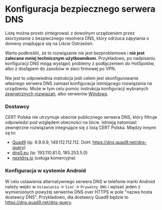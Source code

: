 # Konfiguracja bezpiecznego serwera DNS

Listę można prosto zintegrować z dowolnym urządzeniem przez skorzystanie z bezpiecznego resolvera DNS, który odrzuca zapytania o domeny znajdujące się na Liście Ostrzeżeń.

Warto podkreślić, że to rozwiązanie nie jest bezproblemowe i **nie jest zalecane mniej technicznym użytkownikom**. Przykładowo, po nadpisaniu konfiguracji DNS mogą wystąpić problemy z podłączeniem do HotSpotów, albo z dostępem do zasobów w sieci firmowej po VPN. 

Nie jest to odpowiednia instrukcja jeśli celem jest skonfigurowanie własnego serwera DNS zamiast konfiguracja istniejącego rozwiązania na urządzeniu.
Może w tym celu pomóc instrukcja konfiguracji wybranych [zewnętrznych rozwiązań](../ThirdParty/), albo serwerów [Windows](../WindowsDomain/).

### Dostawcy

CERT Polska nie utrzymuje obecnie publicznego serwera DNS, który filtruje odpowiedzi pod względem obecności na liście. Istnieją natomiast zewnętrzne rozwiązanie integrujące się z listą CERT Polska. Między innymi są to:

* [Quad9](https://quad9.net/) (ip: 9.9.9.9, 149.112.112.112. DoH: https://dns.quad9.net/dns-query)
* [dns0.eu](https://www.dns0.eu/) (ip: 193.110.81.0, 185.253.5.0)
* [nextdns.io](https://nextdns.io/) (usługa komercyjna)

### Konfiguracja w systemie Android

W celu ustawienia alternatywnego serwera DNS w telefonie marki Android należy wejśc w `Ustawienia` -> `Sieć` -> `Prywatny DNS` i wpisać jeden z wymienionych powyżej serwerów DNS over HTTPS w pole "nazwa hosta dostawcy DNS". Przykładowo, dla dostawcy Quad9 będzie to https://dns.quad9.net/dns-query.
